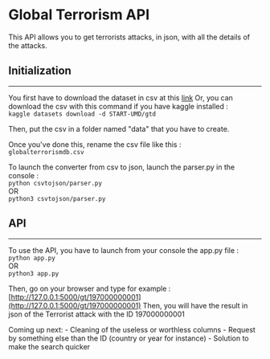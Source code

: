 # Global Terrorism API

This API allows you to get terrorists attacks, in json, with all the details of the attacks.

## Initialization
------

You first have to download the dataset in csv at this [link](https://www.kaggle.com/START-UMD/gtd)
Or, you can download the csv with this command if you have kaggle installed : <br/>
`kaggle datasets download -d START-UMD/gtd`

Then, put the csv in a folder named "data" that you have to create.

Once you've done this, rename the csv file like this : <br/>
`globalterrorismdb.csv`

To launch the converter from csv to json, launch the parser.py in the console :<br/>
`python csvtojson/parser.py`<br/>
OR <br/>
`python3 csvtojson/parser.py`

## API
------

To use the API, you have to launch from your console the app.py file :<br/>
`python app.py`<br/>
OR<br/>
`python3 app.py`

Then, go on your browser and type for example :<br/>
[http://127.0.0.1:5000/gt/197000000001](http://127.0.0.1:5000/gt/197000000001)
Then, you will have the result in json of the Terrorist attack with the ID 197000000001

Coming up next:
    - Cleaning of the useless or worthless columns
    - Request by something else than the ID (country or year for instance)
    - Solution to make the search quicker